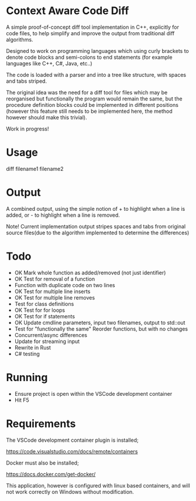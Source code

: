 # Context Aware Code Diff 

A simple proof-of-concept diff tool implementation in C++, explicitly for code files, to help simplify and improve the output from traditional diff algorithms.

Designed to work on programming languages which using curly brackets to denote code blocks and semi-colons to end statements (for example languages like C++, C#, Java, etc..)

The code is loaded with a parser and into a tree like structure, with spaces and tabs striped.

The original idea was the need for a diff tool for files which may be reorganised but functionally the program would remain the same, but the procedure definition blocks could be implemented in different positions (however this feature still needs to be implemented here, the method however should make this trivial).

Work in progress!

# Usage

diff filename1 filename2

# Output

A combined output, using the simple notion of + to highlight when a line is added, or - to highlight when a line is removed.

Note! Current implementation output stripes spaces and tabs from original source files(due to the algorithm implemented to determine the differences)

# Todo

- OK Mark whole function as added/removed (not just identifier)
- OK Test for removal of a function
- Function with duplicate code on two lines
- OK Test for multiple line inserts
- OK Test for multiple line removes
- Test for class definitions
- OK Test for for loops
- OK Test for if statements
- OK Update cmdline parameters, input two filenames, output to std::out
- Test for "functionally the same" Reorder functions, but with no changes
- Concurrent/async differences 
- Update for streaming input
- Rewrite in Rust
- C# testing

# Running

- Ensure project is open within the VSCode development container
- Hit F5

# Requirements

The VSCode development container plugin is installed;

https://code.visualstudio.com/docs/remote/containers

Docker must also be installed;

https://docs.docker.com/get-docker/

This application, however is configured with linux based containers, and will not work correctly on Windows without modification.
